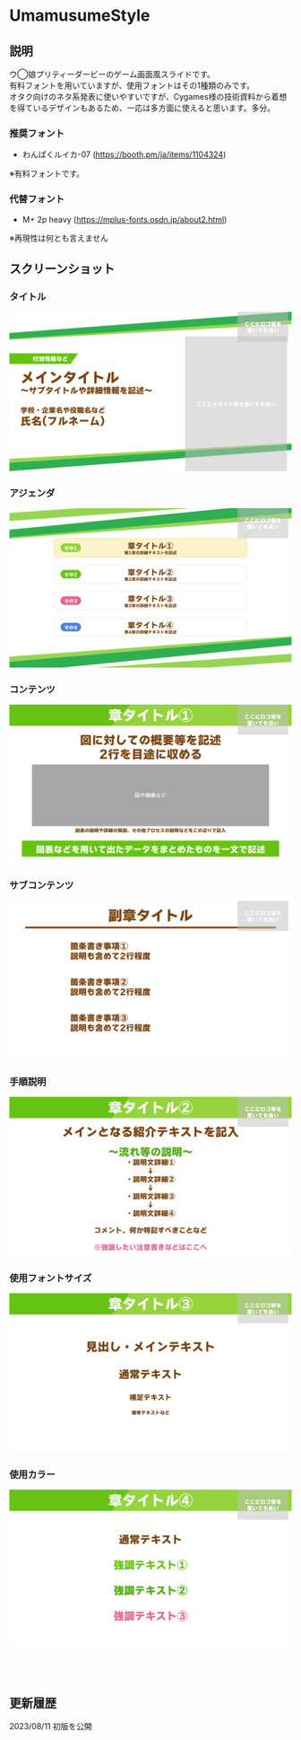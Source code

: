 # UmamusumeStyle
## 説明
ウ◯娘プリティーダービーのゲーム画面風スライドです。<br>
有料フォントを用いていますが、使用フォントはその1種類のみです。<br>
オタク向けのネタ系発表に使いやすいですが、Cygames様の技術資料から着想を得ているデザインもあるため、一応は多方面に使えると思います。多分。

### 推奨フォント
- わんぱくルイカ-07 (https://booth.pm/ja/items/1104324)

※有料フォントです。

### 代替フォント
- M+ 2p heavy (https://mplus-fonts.osdn.jp/about2.html)

※再現性は何とも言えません

## スクリーンショット
### タイトル
![タイトル](images/slide1.PNG)
### アジェンダ
![アジェンダ](images/slide2.PNG)
### コンテンツ
![コンテンツ](images/slide3.PNG)
### サブコンテンツ
![サブコンテンツ](images/slide4.PNG)
### 手順説明
![手順説明](images/slide6.PNG)
### 使用フォントサイズ
![使用フォントサイズ](images/slide8.PNG)
### 使用カラー
![使用カラー](images/slide10.PNG)

<br>
<br>

## 更新履歴
2023/08/11 初版を公開